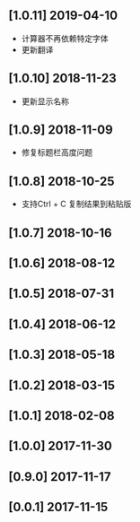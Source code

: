## [1.0.11] 2019-04-10

*  计算器不再依赖特定字体
*  更新翻译

## [1.0.10] 2018-11-23

*  更新显示名称

## [1.0.9] 2018-11-09

*  修复标题栏高度问题

## [1.0.8] 2018-10-25

*  支持Ctrl + C 复制结果到粘贴版

## [1.0.7] 2018-10-16


## [1.0.6] 2018-08-12


## [1.0.5] 2018-07-31


## [1.0.4] 2018-06-12


## [1.0.3] 2018-05-18


## [1.0.2] 2018-03-15


## [1.0.1] 2018-02-08


## [1.0.0] 2017-11-30


## [0.9.0] 2017-11-17


## [0.0.1] 2017-11-15


